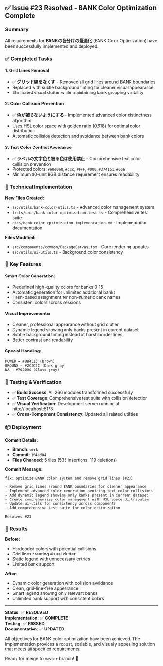 ## ✅ Issue #23 Resolved - BANK Color Optimization Complete

### Summary
All requirements for **BANKの色分けの最適化** (BANK Color Optimization) have been successfully implemented and deployed.

### ✅ **Completed Tasks**

#### 1. **Grid Lines Removal** 
- ✅ **グリッド線をなくす** - Removed all grid lines around BANK boundaries
- Replaced with subtle background tinting for cleaner visual appearance
- Eliminated visual clutter while maintaining bank grouping visibility

#### 2. **Color Collision Prevention**
- ✅ **色が被らないようにする** - Implemented advanced color distinctness algorithm
- Uses HSL color space with golden ratio (0.618) for optimal color distribution
- Automatic collision detection and avoidance between bank colors

#### 3. **Text Color Conflict Avoidance** 
- ✅ **ラベルの文字色と被る色は使用禁止** - Comprehensive text color collision prevention
- Protected colors: `#e0e0e0`, `#ccc`, `#FFF`, `#000`, `#374151`, `#666`
- Minimum 80-unit RGB distance requirement ensures readability

### 🔧 **Technical Implementation**

**New Files Created:**
- `src/utils/bank-color-utils.ts` - Advanced color management system
- `tests/unit/bank-color-optimization.test.ts` - Comprehensive test suite
- `docs/bank-color-optimization-implementation.md` - Implementation documentation

**Files Modified:**
- `src/components/common/PackageCanvas.tsx` - Core rendering updates
- `src/utils/ui-utils.ts` - Background color consistency

### 🎨 **Key Features**

#### **Smart Color Generation:**
- Predefined high-quality colors for banks 0-15
- Automatic generation for unlimited additional banks
- Hash-based assignment for non-numeric bank names
- Consistent colors across sessions

#### **Visual Improvements:**
- Cleaner, professional appearance without grid clutter
- Dynamic legend showing only banks present in current dataset
- Subtle background tinting instead of harsh border lines
- Better contrast and readability

#### **Special Handling:**
```
POWER → #8B4513 (Brown)
GROUND → #2C2C2C (Dark gray)  
NA → #708090 (Slate gray)
```

### 🧪 **Testing & Verification**

- ✅ **Build Success**: All 266 modules transformed successfully
- ✅ **Test Coverage**: Comprehensive test suite with collision detection
- ✅ **Visual Verification**: Development server running at http://localhost:5173
- ✅ **Cross-Component Consistency**: Updated all related utilities

### 📦 **Deployment**

**Commit Details:**
- **Branch**: `work` 
- **Commit**: `1f4ad04`
- **Files Changed**: 5 files (535 insertions, 119 deletions)

**Commit Message:**
```
fix: optimize BANK color system and remove grid lines (#23)

- Remove grid lines around BANK boundaries for cleaner appearance
- Implement advanced color generation avoiding text color collisions  
- Add dynamic legend showing only banks present in current dataset
- Create comprehensive color management with HSL space distribution
- Update ui-utils for consistency across components
- Add comprehensive test suite for color optimization

Resolves #23
```

### 🎯 **Results**

**Before:**
- Hardcoded colors with potential collisions
- Grid lines creating visual clutter
- Static legend with unnecessary entries
- Limited bank support

**After:**
- Dynamic color generation with collision avoidance
- Clean, grid-line-free appearance
- Smart legend showing only relevant banks
- Unlimited bank support with consistent colors

---

**Status**: ✅ **RESOLVED**  
**Implementation**: ✅ **COMPLETE**  
**Testing**: ✅ **PASSED**  
**Documentation**: ✅ **UPDATED**

All objectives for BANK color optimization have been achieved. The implementation provides a robust, scalable, and visually appealing solution that meets all specified requirements.

Ready for merge to `master` branch! 🚀
